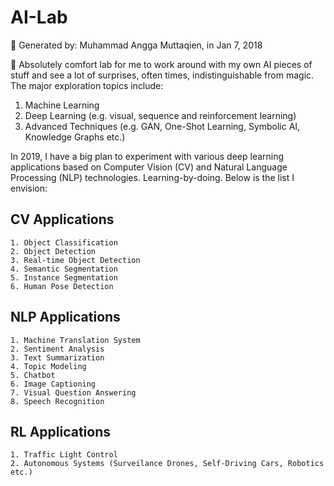 # AI-Lab 
📁 Generated by: Muhammad Angga Muttaqien, in Jan 7, 2018

🔬 Absolutely comfort lab for me to work around with my own AI pieces of stuff and see a lot of surprises, often times, indistinguishable from magic. The major exploration topics include:

1. Machine Learning
2. Deep Learning (e.g. visual, sequence and reinforcement learning)
3. Advanced Techniques (e.g. GAN, One-Shot Learning, Symbolic AI, Knowledge Graphs etc.)

In 2019, I have a big plan to experiment with various deep learning applications based on Computer Vision (CV) and Natural Language Processing (NLP) technologies. Learning-by-doing. Below is the list I envision:


## CV Applications
```text
1. Object Classification
2. Object Detection
3. Real-time Object Detection
4. Semantic Segmentation
5. Instance Segmentation
6. Human Pose Detection
```

## NLP Applications
```text
1. Machine Translation System
2. Sentiment Analysis
3. Text Summarization
4. Topic Modeling
5. Chatbot
6. Image Captioning
7. Visual Question Answering
8. Speech Recognition
```

## RL Applications
```text
1. Traffic Light Control
2. Autonomous Systems (Surveilance Drones, Self-Driving Cars, Robotics etc.)
```
